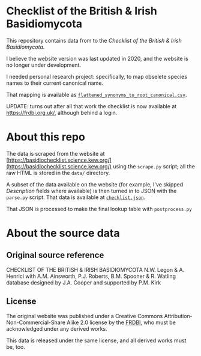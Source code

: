 # Checklist of the British & Irish Basidiomycota

This repository contains data from to the _Checklist of the British & Irish Basidiomycota_.

I believe the website version was last updated in 2020, and the website is no longer under development.

I needed personal research project: specifically, to map obselete species names to their current canonical name.

That mapping is available as [`flattened_synonyms_to_root_canonical.csv`](./flattened_synonyms_to_root_canonical.csv).

UPDATE: turns out after all that work the checklist is now available at https://frdbi.org.uk/, although behind a login.

# About this repo

The data is scraped from the website at [https://basidiochecklist.science.kew.org/](https://basidiochecklist.science.kew.org/) using the `scrape.py` script; all the raw HTML is stored in the `data/` directory.

A subset of the data available on the website (for example, I've skipped _Description_ fields where available) is then turned in to JSON with the `parse.py` script. That data is available at [`checklist.json`](./checklist.json).

That JSON is processed to make the final lookup table with `postprocess.py`

# About the source data

## Original source reference
CHECKLIST OF THE BRITISH & IRISH BASIDIOMYCOTA
N.W. Legon & A. Henrici
with A.M. Ainsworth, P.J. Roberts, B.M. Spooner & R. Watling
database designed by J.A. Cooper and supported by P.M. Kirk

## License

The original website was published under a Creative Commons Attribution-Non-Commercial-Share Alike 2.0 license by the [FRDBI](http://www.frdbi.info), who must be acknowledged under any derived works.

This data is released under the same license, and all derived works must be, too.
